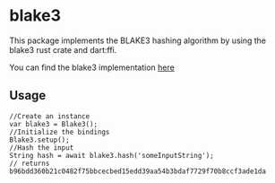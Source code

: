 # blake3

This package implements the BLAKE3 hashing algorithm by using the blake3 rust crate and dart:ffi.

You can find the blake3 implementation [here](https://github.com/BLAKE3-team/BLAKE3)

## Usage
```
//Create an instance
var blake3 = Blake3();
//Initialize the bindings
Blake3.setup();
//Hash the input
String hash = await blake3.hash('someInputString');
// returns b96bdd360b21c0482f75bbcecbed15edd39aa54b3bdaf7729f70b8ccf3ade1da
```